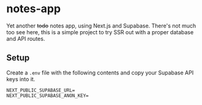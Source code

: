 # notes-app

Yet another ~~todo~~ notes app, using Next.js and Supabase. There's not much too see here, this is a simple project to try SSR out with a proper database and API routes.

## Setup

Create a `.env` file with the following contents and copy your Supabase API keys into it.

```
NEXT_PUBLIC_SUPABASE_URL=
NEXT_PUBLIC_SUPABASE_ANON_KEY=
```
